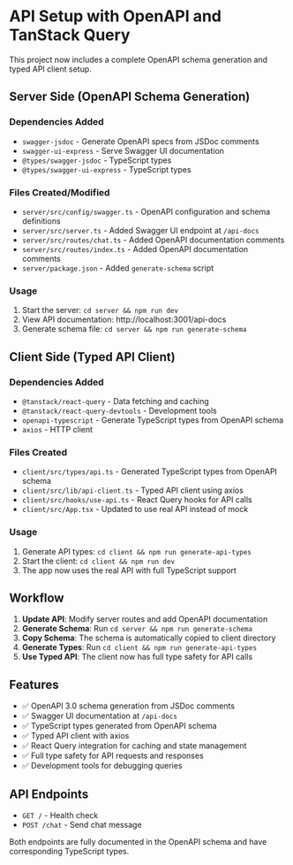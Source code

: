 # API Setup with OpenAPI and TanStack Query

This project now includes a complete OpenAPI schema generation and typed API client setup.

## Server Side (OpenAPI Schema Generation)

### Dependencies Added
- `swagger-jsdoc` - Generate OpenAPI specs from JSDoc comments
- `swagger-ui-express` - Serve Swagger UI documentation
- `@types/swagger-jsdoc` - TypeScript types
- `@types/swagger-ui-express` - TypeScript types

### Files Created/Modified
- `server/src/config/swagger.ts` - OpenAPI configuration and schema definitions
- `server/src/server.ts` - Added Swagger UI endpoint at `/api-docs`
- `server/src/routes/chat.ts` - Added OpenAPI documentation comments
- `server/src/routes/index.ts` - Added OpenAPI documentation comments
- `server/package.json` - Added `generate-schema` script

### Usage
1. Start the server: `cd server && npm run dev`
2. View API documentation: http://localhost:3001/api-docs
3. Generate schema file: `cd server && npm run generate-schema`

## Client Side (Typed API Client)

### Dependencies Added
- `@tanstack/react-query` - Data fetching and caching
- `@tanstack/react-query-devtools` - Development tools
- `openapi-typescript` - Generate TypeScript types from OpenAPI schema
- `axios` - HTTP client

### Files Created
- `client/src/types/api.ts` - Generated TypeScript types from OpenAPI schema
- `client/src/lib/api-client.ts` - Typed API client using axios
- `client/src/hooks/use-api.ts` - React Query hooks for API calls
- `client/src/App.tsx` - Updated to use real API instead of mock

### Usage
1. Generate API types: `cd client && npm run generate-api-types`
2. Start the client: `cd client && npm run dev`
3. The app now uses the real API with full TypeScript support

## Workflow

1. **Update API**: Modify server routes and add OpenAPI documentation
2. **Generate Schema**: Run `cd server && npm run generate-schema`
3. **Copy Schema**: The schema is automatically copied to client directory
4. **Generate Types**: Run `cd client && npm run generate-api-types`
5. **Use Typed API**: The client now has full type safety for API calls

## Features

- ✅ OpenAPI 3.0 schema generation from JSDoc comments
- ✅ Swagger UI documentation at `/api-docs`
- ✅ TypeScript types generated from OpenAPI schema
- ✅ Typed API client with axios
- ✅ React Query integration for caching and state management
- ✅ Full type safety for API requests and responses
- ✅ Development tools for debugging queries

## API Endpoints

- `GET /` - Health check
- `POST /chat` - Send chat message

Both endpoints are fully documented in the OpenAPI schema and have corresponding TypeScript types.
